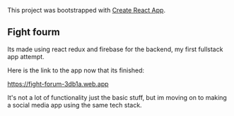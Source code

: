This project was bootstrapped with [Create React App](https://github.com/facebook/create-react-app).

## Fight fourm

Its made using react redux and firebase for the backend, my first fullstack app attempt.



Here is the link to the app now that its finished:



https://fight-forum-3db1a.web.app



It's not a lot of functionality just the basic stuff, but im moving on to making a social media app using the same tech stack.

